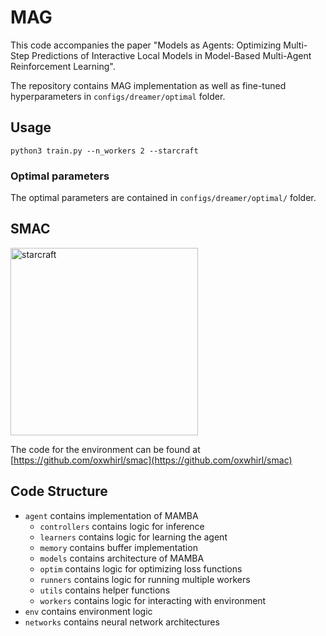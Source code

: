 # MAG
This code accompanies the paper "Models as Agents: Optimizing Multi-Step Predictions of Interactive Local Models
in Model-Based Multi-Agent Reinforcement Learning".

The repository contains MAG implementation as well as fine-tuned hyperparameters in ```configs/dreamer/optimal``` folder.

## Usage

```
python3 train.py --n_workers 2 --starcraft
```

### Optimal parameters

The optimal parameters are contained in `configs/dreamer/optimal/` folder.

## SMAC

<img height="300" alt="starcraft" src="https://user-images.githubusercontent.com/22059171/152656435-1634c15b-ca6d-4b23-9383-72fe3759b9e3.png">

The code for the environment can be found at 
[https://github.com/oxwhirl/smac](https://github.com/oxwhirl/smac)


## Code Structure

- ```agent``` contains implementation of MAMBA 
  - ```controllers``` contains logic for inference
  - ```learners``` contains logic for learning the agent
  - ```memory``` contains buffer implementation
  - ```models``` contains architecture of MAMBA
  - ```optim``` contains logic for optimizing loss functions
  - ```runners``` contains logic for running multiple workers
  - ```utils``` contains helper functions
  - ```workers``` contains logic for interacting with environment
- ```env``` contains environment logic
- ```networks``` contains neural network architectures
